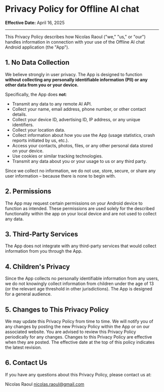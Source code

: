 # Privacy Policy for Offline AI chat

**Effective Date:** April 16, 2025

---

This Privacy Policy describes how Nicolas Raoul ("we," "us," or "our") handles information in connection with your use of the Offline AI chat Android application (the "App").

## 1. No Data Collection

We believe strongly in user privacy. The App is designed to function **without collecting any personally identifiable information (PII) or any other data from you or your device.**

Specifically, the App does **not**:

* Transmit any data to any remote AI API.
* Collect your name, email address, phone number, or other contact details.
* Collect your device ID, advertising ID, IP address, or any unique identifiers.
* Collect your location data.
* Collect information about how you use the App (usage statistics, crash reports initiated by us, etc.).
* Access your contacts, photos, files, or any other personal data stored on your device.
* Use cookies or similar tracking technologies.
* Transmit any data about you or your usage to us or any third party.

Since we collect no information, we do not use, store, secure, or share any user information – because there is none to begin with.

## 2. Permissions

The App may request certain permissions on your Android device to function as intended. These permissions are used solely for the described functionality within the app on your local device and are not used to collect any data.

## 3. Third-Party Services

The App does not integrate with any third-party services that would collect information from you through the App.

## 4. Children's Privacy

Since the App collects no personally identifiable information from any users, we do not knowingly collect information from children under the age of 13 (or the relevant age threshold in other jurisdictions). The App is designed for a general audience.

## 5. Changes to This Privacy Policy

We may update this Privacy Policy from time to time. We will notify you of any changes by posting the new Privacy Policy within the App or on our associated website. You are advised to review this Privacy Policy periodically for any changes. Changes to this Privacy Policy are effective when they are posted. The effective date at the top of this policy indicates the latest revision.

## 6. Contact Us

If you have any questions about this Privacy Policy, please contact us at:

Nicolas Raoul
nicolas.raoul@gmail.com
